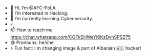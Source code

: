 - 👋 Hi, I’m @AFC-PoLA
- 👀 I’m interested in Hacking.
- 🌱 I’m currently learning Cyber security.
- 💀
- 📫 How to reach me https://chat.whatsapp.com/CGFkSHWeYl6KzDvhSPSZ75
- 😄 Pronouns: he/she
- ⚡ Fun fact: I m changing image & part of Albanian 🇦🇱 hacker!

<!---
AFC-PoLA/AFC-PoLA is a ✨ special ✨ repository because its `README.md` (this file) appears on your GitHub profile.
You can click the Preview link to take a look at your changes.
--->
